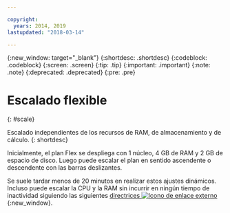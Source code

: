 ```yaml
---

copyright:
  years: 2014, 2019
lastupdated: "2018-03-14"

---
```


<!-- Attribute definitions --> 
{:new_window: target="_blank"}
{:shortdesc: .shortdesc}
{:codeblock: .codeblock}
{:screen: .screen}
{:tip: .tip}
{:important: .important}
{:note: .note}
{:deprecated: .deprecated}
{:pre: .pre}

# Escalado flexible
{: #scale}

Escalado independientes de los recursos de RAM, de almacenamiento y de cálculo. 
{: shortdesc}

Inicialmente, el plan Flex se despliega con 1 núcleo, 4 GB de RAM y 2 GB de espacio de disco. Luego puede escalar el plan en sentido ascendente o descendente con las barras deslizantes.

Se suele tardar menos de 20 minutos en realizar estos ajustes dinámicos. Incluso puede escalar la CPU y la RAM sin incurrir en ningún tiempo de inactividad siguiendo las siguientes [directrices ![Icono de enlace externo](../../icons/launch-glyph.svg "Icono de enlace externo")](https://developer.ibm.com/answers/questions/381931/how-can-i-scale-cpu-up-and-down-without-downtime-o.html){:new_window}.
